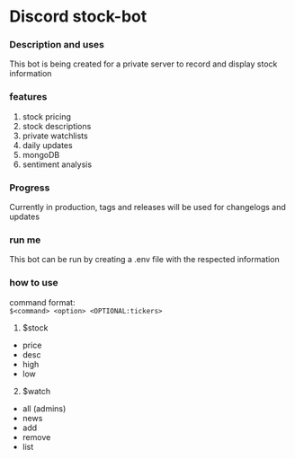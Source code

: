 # Discord stock-bot

### Description and uses
This bot is being created for a private server to record and display stock information

### features
1. stock pricing
2. stock descriptions
3. private watchlists
4. daily updates
5. mongoDB
6. sentiment analysis

### Progress
Currently in production, tags and releases will be used for changelogs and updates

### run me
This bot can be run by creating a .env file with the respected information

### how to use
command format:\
```$<command> <option> <OPTIONAL:tickers>```
1. $stock
  - price
  - desc
  - high
  - low
2. $watch
  - all (admins)
  - news
  - add
  - remove <all>
  - list
